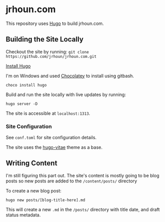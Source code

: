# jrhoun.com

This repository uses [Hugo](www.gohugo.com) to build jrhoun.com.

## Building the Site Locally

Checkout the site by running: `git clone https://github.com/jrhoun/jrhoun.com.git`

[Install Hugo](https://gohugo.io/getting-started/installing/)

I'm on Windows and used [Chocolatey](https://chocolatey.org/) to install using gitbash.

`choco install hugo`

Build and run the site locally with live updates by running:

`hugo server -D`

The site is accessible at `localhost:1313`.

### Site Configuration

See `conf.toml` for site configuration details.

The site uses the [hugo-vitae](https://github.com/dataCobra/hugo-vitae) theme as a base.

## Writing Content

I'm still figuring this part out. The site's content is mostly going to be blog posts so new posts are added to the `/content/posts/` directory

To create a new blog post:

`hugo new posts/[blog-title-here].md`

This will create a new `.md` in the `/posts/` directory with title date, and draft status metadata.